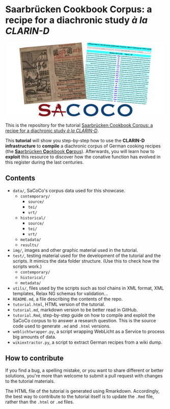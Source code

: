 # Saarbrücken Cookbook Corpus: a recipe for a diachronic study *à la CLARIN-D*


![sacoco logo](img/sacoco-logo.png "Saarbrücken Cookbook Corpus' logo")

This is the repository for the tutorial [Saarbrücken Cookbook Corpus: a recipe for a diachronic study *à la CLARIN-D*](tutorial.Rmd).

This **tutorial** will show you step-by-step how to use the **CLARIN-D infrastructure** to **compile** a diachronic corpus of German cooking recipes (the [**Sa**arbrücken **Co**okbook **Co**rpus](http://hdl.handle.net/11858/00-246C-0000-001F-7C43-1)). Afterwards, you will learn how to **exploit** this resource to discover how the conative function has evolved in this register during the last centuries.

## Contents

- `data/`, SaCoCo's corpus data used for this showcase.
    - `contemporary/`
        - `source/`
        - `tei/`
        - `vrt/`
    - `historical/`
        - `source/`
        - `tei/`
        - `vrt/`
    - `metadata/`
    - `results/`
- `img/`, images and other graphic material used in the tutorial.
- `test/`, testing material used for the development of the tutorial and the scripts. It mimics the data folder structure. (Use this to check how the scripts work.)
    - `contemporary/`
    - `historical/`
    - `metadata/`
- `utils/`, files used by the scripts such as tool chains in XML format, XML templates, Relax NG schemas for validation...
- `README.md`, a file describing the contents of the repo.
- `tutorial.html`, HTML version of the tutorial.
- `tutorial.md`, markdown version to be better read in GitHub.
- `tutorial.Rmd`, step-by-step guide on how to compile and exploit the SaCoCo corpus to to answer a research question. This is the source code used to generate `.md` and `.html` versions.
- `weblichtwrapper.py`, a script wrapping WebLicht as a Service to process big amounts of data.
- `wikiextractor.py`, a script to extract German recipes from a wiki dump.

## How to contribute

If you find a bug, a spelling mistake, or you want to share different or better solutions, you're more than welcome to submit a pull request with changes to the tutorial materials.

The HTML file of the tutorial is generated using Rmarkdown. Accordingly, the best way to contribute to the tutorial itself is to update the `.Rmd` file, rather than the `.html` or `.md` files.
